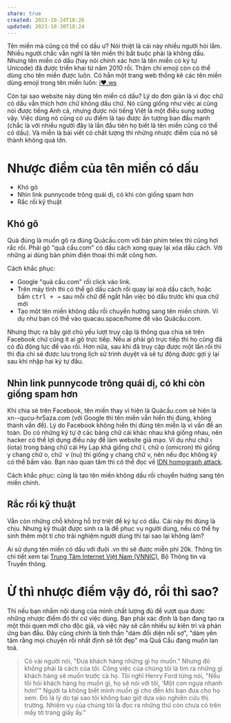 ```yaml
---
share: true
created: 2023-10-24T18:26
updated: 2023-10-30T18:24
---
```

Tên miền mà cũng có thể có dấu ư? Nói thiệt là cái này nhiều người hỏi lắm. Nhiều người chắc vẫn nghĩ là tên miền thì bắt buộc phải là không dấu. Nhưng tên miền có dấu (hay nói chính xác hơn là tên miền có ký tự Unicode) đã được triển khai từ năm 2010 rồi. Thậm chí emoji còn có thể dùng cho tên miền được luôn. Có hẳn một trang web thống kê các tên miền dùng emoji trong tên miền luôn: [i❤️.ws](https://xn--i-7iq.ws/)

Còn tại sao website này dùng tên miền có dấu? Lý do đơn giản là vì đọc chữ có dấu vẫn thích hơn chữ không dấu chứ. Nó cũng giống như việc ai cũng nói được tiếng Anh cả, nhưng được nói tiếng Việt là một điều sung sướng vậy. Việc dùng nó cũng có ưu điểm là tạo được ấn tượng ban đầu mạnh (chắc là với nhiều người đây là lần đầu tiên họ biết là tên miền cũng có thể có dấu). Và miễn là bài viết có chất lượng thì những nhược điểm của nó sẽ thành không quá lớn.

# Nhược điểm của tên miền có dấu

- Khó gõ
- Nhìn link punnycode trông quái dị, có khi còn giống spam hơn
- Rắc rối kỹ thuật

## Khó gõ

Quả đúng là muốn gõ ra đúng Quảcầu.com với bàn phím telex thì cũng hơi rắc rối. Phải gõ "quả cầu.com" có dấu cách xong quay lại xóa dấu cách. Với những ai dùng bàn phím điện thoại thì mất công hơn.

Cách khắc phục:

- Google "quả cầu.com" rồi click vào link.
- Trên máy tính thì có thể gõ dấu cách rồi quay lại xoá dấu cách, hoặc bấm <kbd>ctrl + →</kbd> sau mỗi chữ để ngắt hẳn việc bỏ dấu trước khi qua chữ mới
- Tạo một tên miền không dấu rồi chuyển hướng sang tên miền chính. Ví dụ như bạn có thể vào quacau.space/home để vào Quảcầu.com.

Nhưng thực ra bây giờ chủ yếu lượt truy cập là thông qua chia sẻ trên Facebook chứ cũng ít ai gõ trực tiếp. Nếu ai phải gõ trực tiếp thì họ cũng đã có đủ động lực để vào rồi. Hơn nữa, sau khi đã truy cập được một lần rồi thì thì địa chỉ sẽ được lưu trong lịch sử trình duyệt và sẽ tự động được gợi ý lại sau khi nhập hai ký tự đầu.

## Nhìn link punnycode trông quái dị, có khi còn giống spam hơn

Khi chia sẻ trên Facebook, tên miền thay vì hiện là Quảcầu.com sẽ hiện là xn--qucu-hr5aza.com (với Google thì tên miền vẫn hiển thị đúng, không thành vấn đề). Lý do Facebook không hiển thị đúng tên miền là vì vấn đề an toàn. Do có những ký tự ở các bảng chữ cái khác nhau khá giống nhau, nên hacker có thể lợi dụng điều này để làm website giả mạo. Ví dụ như chữ ι (iota) trong bảng chữ cái Hy Lạp khá giống chữ i, chữ ο (omicron) thì giống y chang chữ o, chữ  ν (nu) thì giống y chang chữ v, nên nếu đọc không kỹ có thể bấm vào. Bạn nào quan tâm thì có thể đọc về [IDN homograph attack](https://en.wikipedia.org/wiki/IDN_homograph_attack).

Cách khắc phục: cũng là tạo tên miền không dấu rồi chuyển hướng sang tên miền chính.

## Rắc rối kỹ thuật

Vẫn còn những chỗ không hỗ trợ triệt để ký tự có dấu. Cái này thì đúng là chịu. Nhưng kỹ thuật được sinh ra là để phục vụ người dùng, nếu có thể hy sinh thêm một tí cho trải nghiệm người dùng thì tại sao lại không làm?

Ai sử dụng tên miền có dấu với đuôi .vn thì sẽ được miễn phí 20k. Thông tin chi tiết xem tại [Trung Tâm Internet Việt Nam (VNNIC)](https://vnnic.vn/tenmientiengviet), Bộ Thông tin và Truyền thông.

# Ừ thì nhược điểm vậy đó, rồi thì sao?

Thì nếu bạn nhắm nội dung của mình chất lượng đủ để vượt qua được những nhược điểm đó thì cứ việc dùng. Bạn phải xác định là bạn đang tạo ra một thói quen mới cho độc giả, và việc này sẽ cần nhiều sự kiên trì và phản ứng ban đầu. Đây cũng chính là tinh thần "dám đối diện nỗi sợ", "dám yên tâm rằng mọi chuyện rồi nhất định sẽ tốt đẹp" mà Quả Cầu đang muốn lan toả.

> Có vài người nói, "Đưa khách hàng những gì họ muốn." Nhưng đó không phải là cách của tôi. Công việc của chúng tôi là tìm ra những gì khách hàng sẽ muốn trước cả họ. Tôi nghĩ Henry Ford từng nói, "Nếu tôi hỏi khách hàng họ muốn gì, họ sẽ nói với tôi, 'Một con ngựa nhanh hơn!'" Người ta không biết mình muốn gì cho đến khi bạn đưa cho họ xem. Đó là lý do tại sao tôi không bao giờ dựa vào nghiên cứu thị trường. Nhiệm vụ của chúng tôi là đọc ra những thứ còn chưa có trên mấy tờ trang giấy ấy."